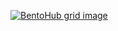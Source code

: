 [![BentoHub grid image](https://cloud.appwrite.io/v1/storage/buckets/667d390e003b1971a8be/files/6743d357003565286812/preview?project=667d35ca0017fb21fc6c)](https://bentohub.netlify.app/)

<!--
**thalygutierrez/thalygutierrez** is a ✨ _special_ ✨ repository because its `README.md` (this file) appears on your GitHub profile.

Here are some ideas to get you started:

- 🔭 I’m currently working on ...
- 🌱 I’m currently learning ...
- 👯 I’m looking to collaborate on ...
- 🤔 I’m looking for help with ...
- 💬 Ask me about ...
- 📫 How to reach me: ...
- 😄 Pronouns: ...
- ⚡ Fun fact: ...
-->
